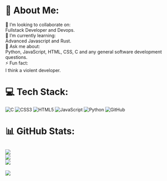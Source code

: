# 💫 About Me:
👯 I’m looking to collaborate on:<br>Fullstack Developer and Devops.<br>🌱 I’m currently learning:<br>Advanced Javascript and Rust.<br>💬 Ask me about:<br>Python, JavaScript, HTML, CSS, C and any general software development questions.<br>⚡ Fun fact:<br>I think a violent developer.

# 💻 Tech Stack:
![C](https://img.shields.io/badge/c-%2300599C.svg?style=plastic&logo=c&logoColor=white) ![CSS3](https://img.shields.io/badge/css3-%231572B6.svg?style=plastic&logo=css3&logoColor=white) ![HTML5](https://img.shields.io/badge/html5-%23E34F26.svg?style=plastic&logo=html5&logoColor=white) ![JavaScript](https://img.shields.io/badge/javascript-%23323330.svg?style=plastic&logo=javascript&logoColor=%23F7DF1E) ![Python](https://img.shields.io/badge/python-3670A0?style=plastic&logo=python&logoColor=ffdd54) ![GitHub](https://img.shields.io/badge/github-%23121011.svg?style=plastic&logo=github&logoColor=white)
# 📊 GitHub Stats:
![](https://github-readme-stats.vercel.app/api?username=constyash&theme=radical&hide_border=false&include_all_commits=false&count_private=false)<br/>
![](https://github-readme-streak-stats.herokuapp.com/?user=constyash&theme=radical&hide_border=false)<br/>
![](https://github-readme-stats.vercel.app/api/top-langs/?username=constyash&theme=radical&hide_border=false&include_all_commits=false&count_private=false&layout=compact)
---
[![](https://visitcount.itsvg.in/api?id=constyash&icon=2&color=5)](https://visitcount.itsvg.in)
